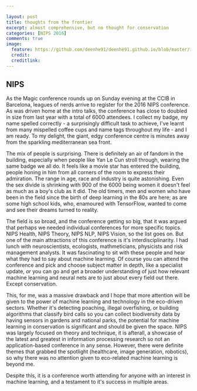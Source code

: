 ```yaml
---

layout: post
title: thoughts from the frontier
excerpt: almost comprehensive, but no thought for conservation
categories: [NIPS 2016]
comments: true
image: 
  feature: https://github.com/deenhe91/deenhe91.github.io/blob/master/images/download.jpeg?raw=true
  credit: 
  creditlink: 
---
```


## NIPS 

As the Magic conference rounds up on Sunday evening at the CCIB in Barcelona, leagues of nerds arrive to register for the 2016 NIPS conference. As was driven home at the intro talks, the conference has close to doubled in size from last year with a total of 6000 attendees. I collect my badge, my name spelled correctly - a surprisingly difficult task to achieve, I've learnt from many mispelled coffee cups and name tags throughout my life - and I am ready. To my delight, the giant, edgy conference centre is minutes away from the sparkling mediterranean sea front.

The mix of people is surprising. There is definitely an air of fandom in the building, especially when people like Yan Le Cun stroll through, wearing the same badge we all do. It feels like a movie star has entered the building, people honing in him from all corners of the room to express their admiration. The range in age, race and industry is quite astonishing. Even the sex divide is shrinking with 900 of the 6000 being women it doesn't feel as much as a boy's club as it did. The old timers, men and women who have been in the field since the birth of deep learning in the 80s are here; as are some high school kids, who, enamoured with TensorFlow, wanted to come and see their dreams turned to reality. 

The field is so broad, and the conference getting so big, that it was argued that perhaps we needed individual conferences for more specific topics. NIPS Health, NIPS Theory, NIPS NLP, NIPS Vision, so the list goes on. But one of the main attractions of this conference is it's interdisciplinarity. I had lunch with neuroscientists, ecologists, mathmeticians, physicists and risk management analysts. It was fascinating to sit with these people and hear what they had to say about machine learning. Of course you can attend the conference and pick and choose subject matter in depth, like a specialist update, _or_ you can go and get a broader understanding of just how relevant machine learning and neural nets are to just about every field out there. Except conservation. 

This, for me, was a massive drawback and I hope that more attention will be given to the power of machine learning and technology in the eco-driven sectors. Whether it's detecting poaching, illegal overfishing, or building algorithms that classify bird calls so you can collect biodiversity data by having sensors in gardens and national parks, the potential for machine learning in conservation is significant and should be given the space. NIPS was largely focused on theory and technique, it is afterall, a showcase of the latest and greatest in information processing research so not an application-based conference in any sense. However, there were definite themes that grabbed the spotlight (healthcare, image generation, robotics), so why there was no attention given to eco-related machine learning is beyond me. 

Despite this, it is a conference worth attending for anyone with an interest in machine learning, and a testament to it's success in multiple areas.  
